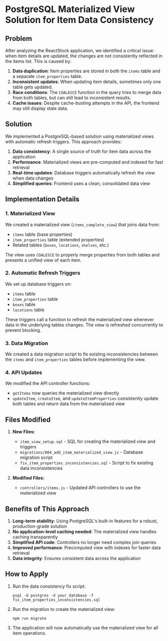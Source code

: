 # PostgreSQL Materialized View Solution for Item Data Consistency

## Problem

After analyzing the ReactStock application, we identified a critical issue: when item details are updated, the changes are not consistently reflected in the items list. This is caused by:

1. **Data duplication**: Item properties are stored in both the `items` table and a separate `item_properties` table.
2. **Inconsistent updates**: When updating item details, sometimes only one table gets updated.
3. **Race conditions**: The `COALESCE` function in the query tries to merge data from both tables, but can still lead to inconsistent results.
4. **Cache issues**: Despite cache-busting attempts in the API, the frontend may still display stale data.

## Solution

We implemented a PostgreSQL-based solution using materialized views with automatic refresh triggers. This approach provides:

1. **Data consistency**: A single source of truth for item data across the application
2. **Performance**: Materialized views are pre-computed and indexed for fast retrieval
3. **Real-time updates**: Database triggers automatically refresh the view when data changes
4. **Simplified queries**: Frontend uses a clean, consolidated data view

## Implementation Details

### 1. Materialized View

We created a materialized view (`items_complete_view`) that joins data from:
- `items` table (base properties)
- `item_properties` table (extended properties)
- Related tables (`boxes`, `locations`, `shelves`, etc.)

The view uses `COALESCE` to properly merge properties from both tables and presents a unified view of each item.

### 2. Automatic Refresh Triggers

We set up database triggers on:
- `items` table
- `item_properties` table
- `boxes` table
- `locations` table

These triggers call a function to refresh the materialized view whenever data in the underlying tables changes. The view is refreshed concurrently to prevent blocking.

### 3. Data Migration

We created a data migration script to fix existing inconsistencies between the `items` and `item_properties` tables before implementing the view.

### 4. API Updates

We modified the API controller functions:
- `getItems` now queries the materialized view directly
- `updateItem`, `createItem`, and `updateItemProperties` consistently update both tables and return data from the materialized view

## Files Modified

1. **New Files:**
   - `item_view_setup.sql` - SQL for creating the materialized view and triggers
   - `migrations/004_add_item_materialized_view.js` - Database migration script
   - `fix_item_properties_inconsistencies.sql` - Script to fix existing data inconsistencies

2. **Modified Files:**
   - `controllers/items.js` - Updated API controllers to use the materialized view

## Benefits of This Approach

1. **Long-term stability**: Using PostgreSQL's built-in features for a robust, production-grade solution
2. **No application-level caching needed**: The materialized view handles caching transparently
3. **Simplified API code**: Controllers no longer need complex join queries
4. **Improved performance**: Precomputed view with indexes for faster data retrieval
5. **Data integrity**: Ensures consistent data across the application

## How to Apply

1. Run the data consistency fix script:
   ```
   psql -U postgres -d your_database -f fix_item_properties_inconsistencies.sql
   ```

2. Run the migration to create the materialized view:
   ```
   npm run migrate
   ```

3. The application will now automatically use the materialized view for all item operations. 